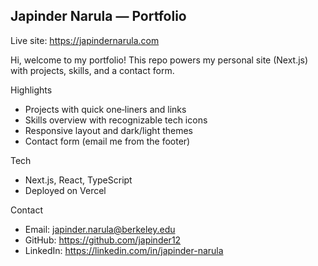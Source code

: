 ## Japinder Narula — Portfolio

Live site: https://japindernarula.com

Hi, welcome to my portfolio! This repo powers my personal site (Next.js) with projects, skills, and a contact form.

Highlights
- Projects with quick one‑liners and links
- Skills overview with recognizable tech icons
- Responsive layout and dark/light themes
- Contact form (email me from the footer)

Tech
- Next.js, React, TypeScript
- Deployed on Vercel

Contact
- Email: japinder.narula@berkeley.edu
- GitHub: https://github.com/japinder12
- LinkedIn: https://linkedin.com/in/japinder-narula
